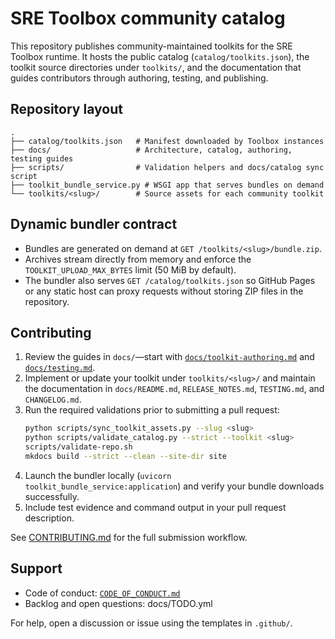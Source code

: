 # SRE Toolbox community catalog

This repository publishes community-maintained toolkits for the SRE Toolbox
runtime. It hosts the public catalog (`catalog/toolkits.json`), the toolkit
source directories under `toolkits/`, and the documentation that guides
contributors through authoring, testing, and publishing.

## Repository layout

```
.
├── catalog/toolkits.json   # Manifest downloaded by Toolbox instances
├── docs/                   # Architecture, catalog, authoring, testing guides
├── scripts/                # Validation helpers and docs/catalog sync script
├── toolkit_bundle_service.py # WSGI app that serves bundles on demand
└── toolkits/<slug>/        # Source assets for each community toolkit
```

## Dynamic bundler contract

- Bundles are generated on demand at `GET /toolkits/<slug>/bundle.zip`.
- Archives stream directly from memory and enforce the `TOOLKIT_UPLOAD_MAX_BYTES`
  limit (50 MiB by default).
- The bundler also serves `GET /catalog/toolkits.json` so GitHub Pages or any
  static host can proxy requests without storing ZIP files in the repository.

## Contributing

1. Review the guides in `docs/`—start with
   [`docs/toolkit-authoring.md`](docs/toolkit-authoring.md) and
   [`docs/testing.md`](docs/testing.md).
2. Implement or update your toolkit under `toolkits/<slug>/` and maintain the
   documentation in `docs/README.md`, `RELEASE_NOTES.md`, `TESTING.md`, and
   `CHANGELOG.md`.
3. Run the required validations prior to submitting a pull request:
   ```bash
   python scripts/sync_toolkit_assets.py --slug <slug>
   python scripts/validate_catalog.py --strict --toolkit <slug>
   scripts/validate-repo.sh
   mkdocs build --strict --clean --site-dir site
   ```
4. Launch the bundler locally (`uvicorn toolkit_bundle_service:application`) and
   verify your bundle downloads successfully.
5. Include test evidence and command output in your pull request description.

See [CONTRIBUTING.md](CONTRIBUTING.md) for the full submission workflow.

## Support

- Code of conduct: [`CODE_OF_CONDUCT.md`](CODE_OF_CONDUCT.md)
- Backlog and open questions: docs/TODO.yml

For help, open a discussion or issue using the templates in `.github/`.
